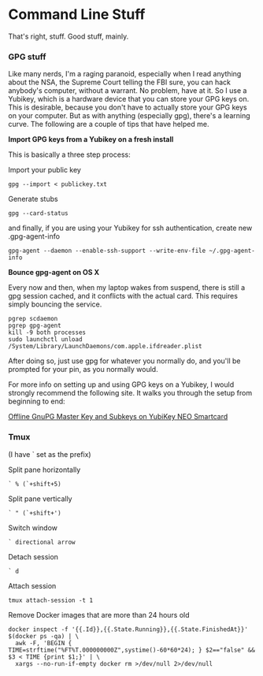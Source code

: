 # Command Line Stuff

That's right, stuff. Good stuff, mainly.

### GPG stuff

Like many nerds, I'm a raging paranoid, especially when I read anything
about the NSA, the Supreme Court telling the FBI sure, you can hack anybody's
computer, without a warrant. No problem, have at it. So I use a Yubikey,
which is a hardware device that you can store your GPG keys on. This is
desirable, because you don't have to actually store your GPG keys on your
computer. But as with anything (especially gpg), there's a learning curve.
The following are a couple of tips that have helped me.

**Import GPG keys from a Yubikey on a fresh install**

This is basically a three step process:

Import your public key

    gpg --import < publickey.txt

Generate stubs

    gpg --card-status

and finally, if you are using your Yubikey for ssh authentication, create 
new .gpg-agent-info

    gpg-agent --daemon --enable-ssh-support --write-env-file ~/.gpg-agent-info

**Bounce gpg-agent on OS X**

Every now and then, when my laptop wakes from suspend, there is still a
gpg session cached, and it conflicts with the actual card. This requires
simply bouncing the service. 

    pgrep scdaemon
    pgrep gpg-agent
    kill -9 both processes
    sudo launchctl unload /System/Library/LaunchDaemons/com.apple.ifdreader.plist

After doing so, just use gpg for whatever you normally do, and you'll be
prompted for your pin, as you normally would.

For more info on setting up and using GPG keys on a Yubikey, I would 
strongly recommend the following site. It walks you through the setup from
beginning to end:

[Offline GnuPG Master Key and Subkeys on YubiKey NEO Smartcard](https://blog.josefsson.org/2014/06/23/offline-gnupg-master-key-and-subkeys-on-yubikey-neo-smartcard/)

### Tmux

(I have ` set as the prefix)

Split pane horizontally

    ` % (`+shift+5)

Split pane vertically 

    ` " (`+shift+')

Switch window

    ` directional arrow
    
Detach session

    ` d
    
Attach session

    tmux attach-session -t 1

Remove Docker images that are more than 24 hours old

    docker inspect -f '{{.Id}},{{.State.Running}},{{.State.FinishedAt}}' $(docker ps -qa) | \
      awk -F, 'BEGIN { TIME=strftime("%FT%T.000000000Z",systime()-60*60*24); } $2=="false" && $3 < TIME {print $1;}' | \
      xargs --no-run-if-empty docker rm >/dev/null 2>/dev/null
